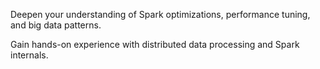 Deepen your understanding of Spark optimizations, performance tuning, and big data patterns.

Gain hands-on experience with distributed data processing and Spark internals.

